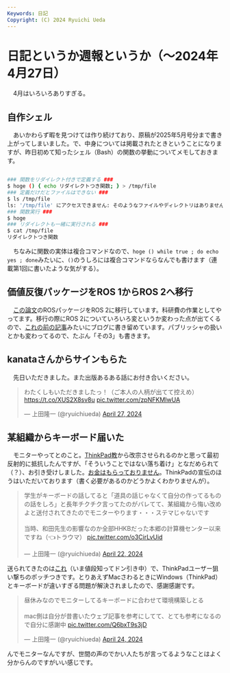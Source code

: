 ```yaml
---
Keywords: 日記
Copyright: (C) 2024 Ryuichi Ueda
---
```


# 日記というか週報というか（〜2024年4月27日）

　4月はいろいろありすぎる。

## 自作シェル

　あいかわらず暇を見つけては作り続けており、原稿が2025年5月号分まで書き上がってしまいました。で、中身については掲載されたときということになりますが、昨日初めて知ったシェル（Bash）の関数の挙動についてメモしておきます。

```bash

### 関数をリダイレクト付きで定義する ###
$ hoge () { echo リダイレクトつき関数; } > /tmp/file
### 定義だけだとファイルはできない ###
$ ls /tmp/file
ls: '/tmp/file' にアクセスできません: そのようなファイルやディレクトリはありません
### 関数実行 ###
$ hoge
### リダイレクトも一緒に実行される ###
$ cat /tmp/file
リダイレクトつき関数
```

　ちなみに関数の実体は複合コマンドなので、`hoge () while true ; do echo yes ; done`みたいに、`()`のうしろには複合コマンドならなんでも書けます（連載第1回に書いたような気がする）。

## 価値反復パッケージをROS 1からROS 2へ移行

　[この論文](https://www.fujipress.jp/jrm/rb/robot003500061489/)のROSパッケージをROS 2に移行しています。科研費の作業としてやってます。移行の際にROS 2についていろいろ変というか変わった点が出てくるので、[これの前の記事](/?post=20240426)みたいにブログに書き留めています。パブリッシャの扱いとかも変わってるので、たぶん「その3」も書きます。

## kanataさんからサインもらた

　先日いただきました。また出版あるある話にお付き合いください。

<blockquote class="twitter-tweet"><p lang="ja" dir="ltr">わたくしもいただきましたっ！（ご本人の人柄が出てて控えめ） <a href="https://t.co/XUS2X8sv8u">https://t.co/XUS2X8sv8u</a> <a href="https://t.co/zpNFKMIwUA">pic.twitter.com/zpNFKMIwUA</a></p>&mdash; 上田隆一 (@ryuichiueda) <a href="https://twitter.com/ryuichiueda/status/1784065325841166446?ref_src=twsrc%5Etfw">April 27, 2024</a></blockquote> <script async src="https://platform.twitter.com/widgets.js" charset="utf-8"></script>


## 某組織からキーボード届いた

　モニターやってとのこと。[ThinkPad教](https://news.mynavi.jp/techplus/kikaku/leaders_thinkpad-4/)から改宗させられるのかと思って最初反射的に抵抗したんですが、「そういうことではない落ち着け」となだめられて（？）、お引き受けしました。[お金はもらっておりません](https://ja.wikipedia.org/wiki/%E3%83%9A%E3%83%8B%E3%83%BC%E3%82%AA%E3%83%BC%E3%82%AF%E3%82%B7%E3%83%A7%E3%83%B3%E8%A9%90%E6%AC%BA%E4%BA%8B%E4%BB%B6)。ThinkPadの宣伝のほうはいただいております（書く必要があるのかどうかよくわかりませんが）。

<blockquote class="twitter-tweet"><p lang="ja" dir="ltr">学生がキーボードの話してると「道具の話じゃなくて自分の作ってるものの話をしろ」と長年チクチク言ってたのがバレてて、某組織から悔い改めよと送付されてきたのでモニターやります・・・ステマじゃないです<br><br>当時、和田先生の影響なのか全部HHKBだった本郷の計算機センター以来ですね（👈トラウマ） <a href="https://t.co/o3CirLvUid">pic.twitter.com/o3CirLvUid</a></p>&mdash; 上田隆一 (@ryuichiueda) <a href="https://twitter.com/ryuichiueda/status/1782329765229457727?ref_src=twsrc%5Etfw">April 22, 2024</a></blockquote> <script async src="https://platform.twitter.com/widgets.js" charset="utf-8"></script>

送られてきたのは[これ](https://amzn.to/3UC8W0U)（いま値段知ってドン引き中）で、ThinkPadユーザー狙い撃ちのポッチつきです。とりあえずMacさわるときにWindows（ThinkPad）とキーボードが違いすぎる問題が解決されましたので、感謝感謝です。

<blockquote class="twitter-tweet"><p lang="ja" dir="ltr">昼休みなのでモニターしてるキーボードに合わせて環境構築しとる<br><br>mac側は自分が昔書いたウェブ記事を参考にしてて、とても参考になるので自分に感謝中 <a href="https://t.co/Q6bxT9s3jD">pic.twitter.com/Q6bxT9s3jD</a></p>&mdash; 上田隆一 (@ryuichiueda) <a href="https://twitter.com/ryuichiueda/status/1782974316596097522?ref_src=twsrc%5Etfw">April 24, 2024</a></blockquote> <script async src="https://platform.twitter.com/widgets.js" charset="utf-8"></script>

んでモニターなんですが、世間の声のでかい人たちが言ってるようなことはよく分からんのですがいい感じです。
